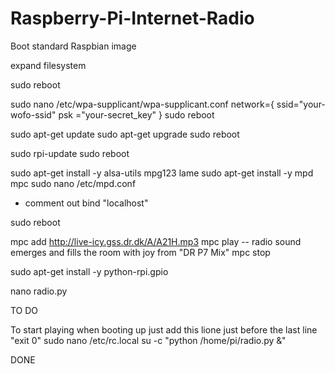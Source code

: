 # Raspberry-Pi-Internet-Radio

Boot standard Raspbian image

expand filesystem

sudo reboot

sudo nano /etc/wpa-supplicant/wpa-supplicant.conf
network={
	ssid="your-wofo-ssid"
	psk ="your-secret_key"
}
sudo reboot

sudo apt-get update
sudo apt-get upgrade
sudo reboot

sudo rpi-update
sudo reboot

sudo apt-get install -y alsa-utils mpg123 lame
sudo apt-get install -y mpd mpc
sudo nano /etc/mpd.conf
- comment out bind "localhost"

sudo reboot
 
mpc add http://live-icy.gss.dr.dk/A/A21H.mp3
mpc play
 -- radio sound emerges and fills the room with joy from "DR P7 Mix"
mpc stop

sudo apt-get install -y python-rpi.gpio

nano radio.py

TO DO
 
To start playing when booting up just add this lione just before the last line "exit 0"
sudo nano /etc/rc.local
	su -c "python /home/pi/radio.py &"
	
DONE

